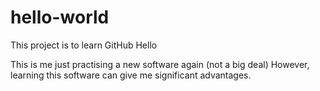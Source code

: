 # hello-world
This project is to learn GitHub
Hello

This is me just practising a new software again (not a big deal)
However, learning this software can give me significant advantages.
